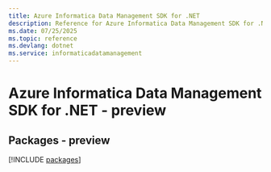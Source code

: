 ```yaml
---
title: Azure Informatica Data Management SDK for .NET
description: Reference for Azure Informatica Data Management SDK for .NET
ms.date: 07/25/2025
ms.topic: reference
ms.devlang: dotnet
ms.service: informaticadatamanagement
---
```

# Azure Informatica Data Management SDK for .NET - preview
## Packages - preview
[!INCLUDE [packages](informatica-data-management-index.md)]